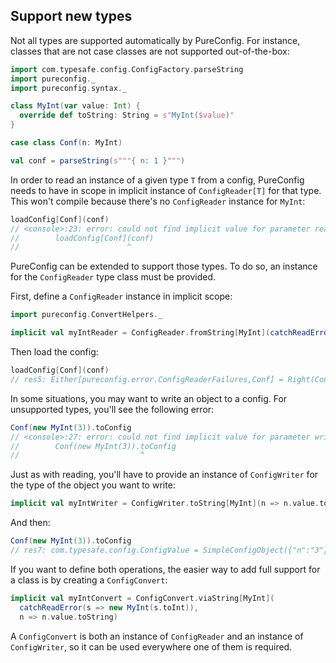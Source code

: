 ## Support new types

Not all types are supported automatically by PureConfig. For instance, classes that are not case classes are not
supported out-of-the-box:

```scala
import com.typesafe.config.ConfigFactory.parseString
import pureconfig._
import pureconfig.syntax._

class MyInt(var value: Int) {
  override def toString: String = s"MyInt($value)"
}

case class Conf(n: MyInt)

val conf = parseString(s"""{ n: 1 }""")
```

In order to read an instance of a given type `T` from a config, PureConfig needs to have in scope in implicit instance
of `ConfigReader[T]` for that type. This won't compile because there's no `ConfigReader` instance for `MyInt`:

```scala
loadConfig[Conf](conf)
// <console>:23: error: could not find implicit value for parameter reader: pureconfig.ConfigReader[Conf]
//        loadConfig[Conf](conf)
//                        ^
```

PureConfig can be extended to support those types. To do so, an instance for the `ConfigReader` type class must be
provided.

First, define a `ConfigReader` instance in implicit scope:

```scala
import pureconfig.ConvertHelpers._

implicit val myIntReader = ConfigReader.fromString[MyInt](catchReadError(s => new MyInt(s.toInt)))
```

Then load the config:

```scala
loadConfig[Conf](conf)
// res5: Either[pureconfig.error.ConfigReaderFailures,Conf] = Right(Conf(MyInt(1)))
```

In some situations, you may want to write an object to a config. For unsupported types, you'll see the following error:

```scala
Conf(new MyInt(3)).toConfig
// <console>:27: error: could not find implicit value for parameter writer: pureconfig.ConfigWriter[Conf]
//        Conf(new MyInt(3)).toConfig
//                           ^
```

Just as with reading, you'll have to provide an instance of `ConfigWriter` for the type of the object you want to write:

```scala
implicit val myIntWriter = ConfigWriter.toString[MyInt](n => n.value.toString)
```

And then:

```scala
Conf(new MyInt(3)).toConfig
// res7: com.typesafe.config.ConfigValue = SimpleConfigObject({"n":"3"})
```

If you want to define both operations, the easier way to add full support for a class is by creating a `ConfigConvert`:

```scala
implicit val myIntConvert = ConfigConvert.viaString[MyInt](
  catchReadError(s => new MyInt(s.toInt)),
  n => n.value.toString)
```

A `ConfigConvert` is both an instance of `ConfigReader` and an instance of `ConfigWriter`, so it can be used everywhere
one of them is required.
